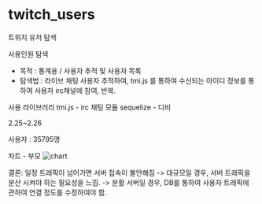 # twitch_users
트위치 유저 탐색

사용인원 탐색
- 목적 : 통계용 / 사용자 추적 및 사용자 목록
- 탐색법 : 라이브 채팅 사용자 추적하여, tmi.js 를 통하여 수신되는 아이디 정보를 통하여 사용자 irc채널에 참여, 반복.

사용 라이브러리
tmi.js - irc 채팅 모듈
sequelize - 디비




2.25~2.26

사용자 : 35795명

차트 - 부모 
![chart](https://user-images.githubusercontent.com/7522634/109256677-d95aaf00-7839-11eb-8dcf-27170f30fe6d.png)
   


결론: 일정 트레픽이 넘어가면 서버 접속이 불안해짐
 -> 대규모일 경우, 서버 트래픽을 분산 시켜야 하는 필요성을 느낌.
 -> 분활 서버일 경우, DB를 통하여 사용자 트래픽에 관하여 연결 정도를 수정하여야 함.

